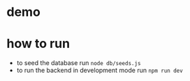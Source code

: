 # 


# demo

# how to run

- to seed the database run `node db/seeds.js`
- to run the backend in development mode run `npm run dev`